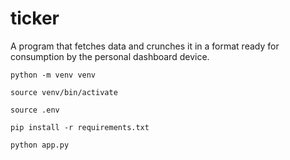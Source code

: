 # ticker

A program that fetches data and crunches it in a format ready for consumption by the personal dashboard device.

```
python -m venv venv

source venv/bin/activate

source .env

pip install -r requirements.txt

python app.py
```
